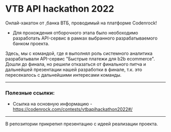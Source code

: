 # VTB API hackathon 2022
Онлай-хакатон от ,банка ВТБ, проводимый на платформе Codenrock!
- Для прохождения отборочного этапа было необоходимо разработать API-сервис в рамках выбранного разрабатываемого банком проекта.
  </br>
  
Здесь, мы с командой, где я выполнял роль системного аналитика разрабатывали API-сервис "Быстрые платежи для b2b ecommerce". Дошли до финала, но решили отказаться от финального питча и дальнейшей презентации нашей разработки в финале, т.к. это пересекалось с дальнейшими интересами команды.
- - -
### Полезные ссылки:
- Ссылка на основную информацию - https://codenrock.com/contests/vtbapihackathon2022#/
- - -
В репозитории прикрепил презентацию с идеей реализации проекта.
